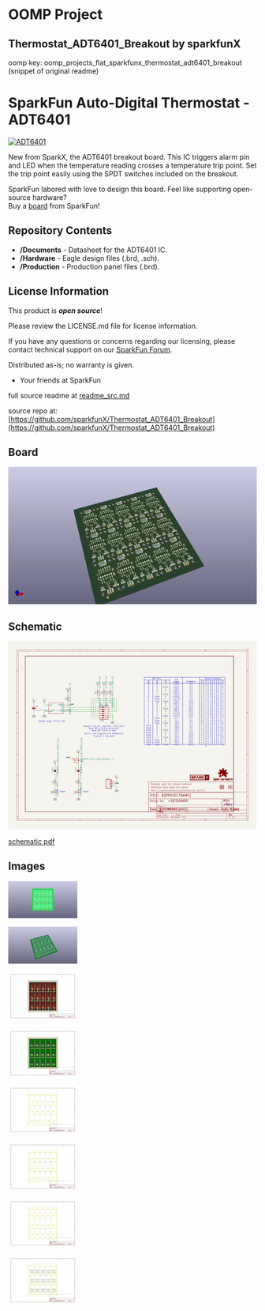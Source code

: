 # OOMP Project  
## Thermostat_ADT6401_Breakout  by sparkfunX  
  
oomp key: oomp_projects_flat_sparkfunx_thermostat_adt6401_breakout  
(snippet of original readme)  
  
SparkFun Auto-Digital Thermostat - ADT6401  
=============================  
  
[![ADT6401](https://cdn.sparkfun.com/assets/parts/1/5/6/6/5/16772-Auto-Digital_Thermostat_-_ADT6401-01.jpg)](https://cdn.sparkfun.com/assets/parts/1/5/6/6/5/16772-Auto-Digital_Thermostat_-_ADT6401-01.jpg)  
  
New from SparkX, the ADT6401 breakout board. This IC triggers alarm pin and LED when the temperature reading crosses a temperature trip point. Set the trip point easily using the SPDT switches included on the breakout.  
  
SparkFun labored with love to design this board. Feel like supporting open-source hardware?  
Buy a [board](https://www.sparkfun.com/) from SparkFun!  
  
Repository Contents  
-------------------  
  
* **/Documents** - Datasheet for the ADT6401 IC.  
* **/Hardware** - Eagle design files (.brd, .sch).  
* **/Production** - Production panel files (.brd).  
  
License Information  
-------------------  
  
This product is _**open source**_!  
  
Please review the LICENSE.md file for license information.  
  
If you have any questions or concerns regarding our licensing, please contact technical support on our [SparkFun Forum](https://www.sparkfun.com/viewforum.php?f=152).  
  
Distributed as-is; no warranty is given.  
  
- Your friends at SparkFun  
  
_<COLLABORATION CREDIT>_  
  
  full source readme at [readme_src.md](readme_src.md)  
  
source repo at: [https://github.com/sparkfunX/Thermostat_ADT6401_Breakout](https://github.com/sparkfunX/Thermostat_ADT6401_Breakout)  
## Board  
  
[![working_3d.png](working_3d_600.png)](working_3d.png)  
## Schematic  
  
[![working_schematic.png](working_schematic_600.png)](working_schematic.png)  
  
[schematic pdf](working_schematic.pdf)  
## Images  
  
[![working_3D_bottom.png](working_3D_bottom_140.png)](working_3D_bottom.png)  
  
[![working_3D_top.png](working_3D_top_140.png)](working_3D_top.png)  
  
[![working_assembly_page_01.png](working_assembly_page_01_140.png)](working_assembly_page_01.png)  
  
[![working_assembly_page_02.png](working_assembly_page_02_140.png)](working_assembly_page_02.png)  
  
[![working_assembly_page_03.png](working_assembly_page_03_140.png)](working_assembly_page_03.png)  
  
[![working_assembly_page_04.png](working_assembly_page_04_140.png)](working_assembly_page_04.png)  
  
[![working_assembly_page_05.png](working_assembly_page_05_140.png)](working_assembly_page_05.png)  
  
[![working_assembly_page_06.png](working_assembly_page_06_140.png)](working_assembly_page_06.png)  
